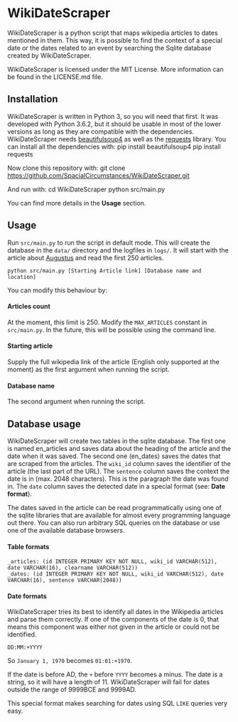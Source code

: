 # WikiDateScraper
WikiDateScraper is a python script that maps wikipedia articles to dates mentioned in them. This way, it is possible to find the context of a special date or the dates related to an event by searching the Sqlite database created by WikiDateScraper.

WikiDateScraper is licensed under the MIT License. More information can be found in the LICENSE.md file.

## Installation
WikiDateScraper is written in Python 3, so you will need that first. It was developed with Python 3.6.2, but it should be usable in most of the lower versions as long as they are compatible with the dependencies.
WikiDateScraper needs [beautifulsoup4](https://www.crummy.com/software/BeautifulSoup/) as well as the [requests](http://docs.python-requests.org/en/master/) library.
You can install all the dependencies with:
    pip install beautifulsoup4
    pip install requests

Now clone this repository with:
    git clone https://github.com/SpacialCircumstances/WikiDateScraper.git

And run with:
    cd WikiDateScraper
    python src/main.py

You can find more details in the **Usage** section.

## Usage
Run `src/main.py` to run the script in default mode.
This will create the database in the `data/` directory and the logfiles in `logs/`.
It will start with the article about [Augustus](https://en.wikipedia.org/wiki/Augustus) and read the first 250 articles.

    python src/main.py [Starting Article link] [Database name and location]
You can modify this behaviour by:

#### Articles count
At the moment, this limit is 250.
Modify the `MAX_ARTICLES` constant in `src/main.py`.
In the future, this will be possible using the command line.

#### Starting article
Supply the full wikipedia link of the article (English only supported at the moment) as the first argument when running the script.

#### Database name
The second argument when running the script.

## Database usage
WikiDateScraper will create two tables in the sqlite database.
The first one is named en_articles and saves data about the heading of the article and the date when it was saved.
The second one (en_dates) saves the dates that are scraped from the articles.
The `wiki_id` column saves the identifier of the article (the last part of the URL). The `sentence` column saves the context the date is in (max. 2048 characters). This is the paragraph the date was found in.
The `date` column saves the detected date in a special format (see: **Date format**).

The dates saved in the article can be read programmatically using one of the sqlite libraries that are available for almost every programming language out there. 
You can also run arbitrary SQL queries on the database or use one of the available database browsers.

#### Table formats
    _articles: (id INTEGER PRIMARY KEY NOT NULL, wiki_id VARCHAR(512), date VARCHAR(16), clearname VARCHAR(512))
    _dates: (id INTEGER PRIMARY KEY NOT NULL, wiki_id VARCHAR(512), date VARCHAR(16), sentence VARCHAR(2048))

#### Date formats
WikiDateScraper tries its best to identify all dates in the Wikipedia articles and parse them correctly. If one of the components of the date is 0, that means this component was either not given in the article or could not be identified.

    DD:MM:+YYYY

So `January 1, 1970` becomes `01:01:+1970`.

If the date is before AD, the `+` before `YYYY` becomes a minus.
The date is a string, so it will have a length of 11. WikiDateScraper will fail for dates outside the range of 9999BCE and 9999AD.

This special format makes searching for dates using SQL `LIKE` queries very easy.